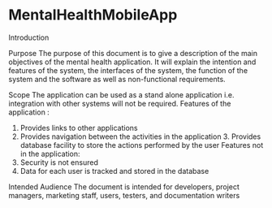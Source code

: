 # MentalHealthMobileApp

Introduction 

Purpose 
The purpose of this document is to give a description of the main objectives of the mental health application. It will explain the intention and features of the system, the interfaces of the system, the function of the system and the software as well as non-functional requirements. 

Scope 
The application can be used as a stand alone application i.e. 
integration with other systems will not be required. 
Features of the application : 
1. Provides links to other applications 
2. Provides navigation between the activities in the application 3. Provides database facility to store the actions performed by the user 
Features not in the application: 
1. Security is not ensured 
2. Data for each user is tracked and stored in the database 

Intended Audience 
The document is intended for developers, project managers, marketing staff, users, testers, and documentation writers 

